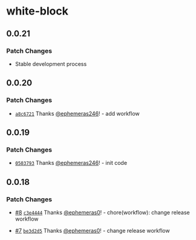 # white-block

## 0.0.21

### Patch Changes

- Stable development process

## 0.0.20

### Patch Changes

- [`a8c6721`](https://github.com/Kythuen/white-block-next/commit/a8c67219f0eaff7a03207af7e6df6da156fd637b) Thanks [@ephemeras246](https://github.com/ephemeras246)! - add workflow

## 0.0.19

### Patch Changes

- [`0503793`](https://github.com/Kythuen/white-block-next/commit/0503793306988c478224663f716ede6c5ce324ac) Thanks [@ephemeras246](https://github.com/ephemeras246)! - init code

## 0.0.18

### Patch Changes

- [#8](https://github.com/Kythuen/white-block-next/pull/8) [`c3e4444`](https://github.com/Kythuen/white-block-next/commit/c3e444457bca1e204b4e1b154cd12bf28b408315) Thanks [@ephemeras0](https://github.com/ephemeras0)! - chore(workflow): change release workflow

- [#7](https://github.com/Kythuen/white-block-next/pull/7) [`be3d2d5`](https://github.com/Kythuen/white-block-next/commit/be3d2d5aad4582e45d6e2ee58692148bf34e9d08) Thanks [@ephemeras0](https://github.com/ephemeras0)! - change release workflow
